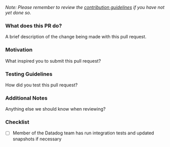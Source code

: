 _Note: Please remember to review the [contribution guidelines](https://github.com/DataDog/datadog-lambda-layer-python/blob/master/CONTRIBUTING.md)
if you have not yet done so._

### What does this PR do?

A brief description of the change being made with this pull request.

### Motivation

What inspired you to submit this pull request?

### Testing Guidelines

How did you test this pull request?

### Additional Notes

Anything else we should know when reviewing?

### Checklist

- [ ] Member of the Datadog team has run integration tests and updated snapshots if necessary
